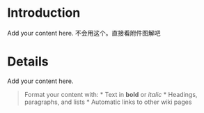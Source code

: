 # Introduction #

Add your content here.
不会用这个。直接看附件图解吧

# Details #

Add your content here.
> Format your content with:
    * Text in **bold** or _italic_
    * Headings, paragraphs, and lists
    * Automatic links to other wiki pages